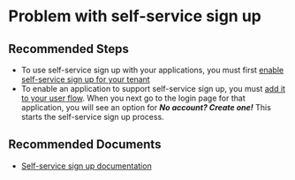 <properties
    pageTitle="Problem with external users and self-service sign up"
    description="Problem with external users and self-service sign up"
    service="microsoft.aad"
    resource="Microsoft_AAD_IAM"
    authors="jkdouglas"
    ms.author="jodougla"
    displayOrder=""
    selfHelpType="generic"
    supportTopicIds="32741680"
    resourceTags=""
    productPesIds="16578"
    cloudEnvironments="public"
    articleId="active-directory-b2b-self-service-sign-up.md"
	ownershipId="AzureIdentity_B2C"
/>

# Problem with self-service sign up

## **Recommended Steps**

* To use self-service sign up with your applications, you must first [enable self-service sign up for your tenant](https://docs.microsoft.com/azure/active-directory/b2b/self-service-sign-up-user-flow#enable-self-service-sign-up-for-your-tenant)
* To enable an application to support self-service sign up, you must [add it to your user flow](https://docs.microsoft.com/azure/active-directory/b2b/self-service-sign-up-user-flow#add-applications-to-the-self-service-sign-up-user-flow). When you next go to the login page for that application, you will see an option for ***No account? Create one!*** This starts the self-service sign up process.

## **Recommended Documents**

* [Self-service sign up documentation](https://docs.microsoft.com/azure/active-directory/b2b/self-service-sign-up-user-flow)
